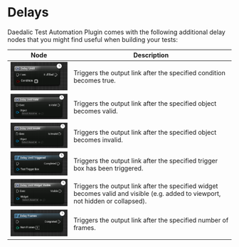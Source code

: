 # Delays

Daedalic Test Automation Plugin comes with the following additional delay nodes that you might find useful when building your tests:

| Node | Description |
| --- | --- |
| ![Delay Until](DelayUntil.png) | Triggers the output link after the specified condition becomes true. |
| ![Delay Until Valid](DelayUntilValid.png) | Triggers the output link after the specified object becomes valid. |
| ![Delay Until Invalid](DelayUntilInvalid.png) | Triggers the output link after the specified object becomes invalid. |
| ![Delay Until Triggered](DelayUntilTriggered.png) | Triggers the output link after the specified trigger box has been triggered. |
| ![Delay Until Widget Visible](DelayUntilWidgetVisible.png) | Triggers the output link after the specified widget becomes valid and visible (e.g. added to viewport, not hidden or collapsed). |
| ![Delay Frames](DelayFrames.png) | Triggers the output link after the specified number of frames. |
